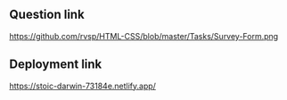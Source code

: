 ## Question link
https://github.com/rvsp/HTML-CSS/blob/master/Tasks/Survey-Form.png

## Deployment link
https://stoic-darwin-73184e.netlify.app/
